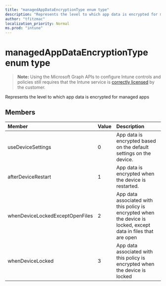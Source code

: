 ```yaml
---
title: "managedAppDataEncryptionType enum type"
description: "Represents the level to which app data is encrypted for managed apps"
author: "tfitzmac"
localization_priority: Normal
ms.prod: "intune"
---
```


# managedAppDataEncryptionType enum type

> **Note:** Using the Microsoft Graph APIs to configure Intune controls and policies still requires that the Intune service is [correctly licensed](https://go.microsoft.com/fwlink/?linkid=839381) by the customer.

Represents the level to which app data is encrypted for managed apps
## Members
|Member|Value|Description|
|:---|:---|:---|
|useDeviceSettings|0|App data is encrypted based on the default settings on the device.|
|afterDeviceRestart|1|App data is encrypted when the device is restarted.|
|whenDeviceLockedExceptOpenFiles|2|App data associated with this policy is encrypted when the device is locked, except data in files that are open|
|whenDeviceLocked|3|App data associated with this policy is encrypted when the device is locked|




